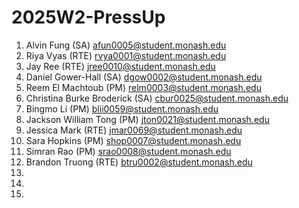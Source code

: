 # 2025W2-PressUp
1. Alvin Fung (SA) afun0005@student.monash.edu
2. Riya Vyas (RTE) rvya0001@student.monash.edu
3. Jay Ree (RTE) jree0010@student.monash.edu
4. Daniel Gower-Hall (SA) dgow0002@student.monash.edu
5. Reem El Machtoub (PM) relm0003@student.monash.edu
6. Christina Burke Broderick (SA) cbur0025@student.monash.edu
7. Bingmo Li (PM) blii0059@student.monash.edu
8. Jackson William Tong (PM) jton0021@student.monash.edu
9. Jessica Mark (RTE) jmar0069@student.monash.edu
10. Sara Hopkins (PM) shop0007@student.monash.edu 
11. Simran Rao (PM) srao0008@student.monash.edu
12. Brandon Truong (RTE) btru0002@student.monash.edu
13. 
14. 
15. 